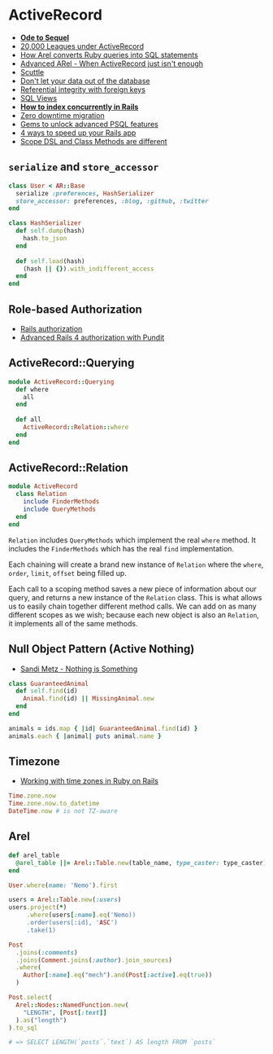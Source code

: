 # ActiveRecord

* [**Ode to Sequel**](http://twin.github.io/ode-to-sequel/)
* [20,000 Leagues under ActiveRecord](http://patshaughnessy.net/2014/9/17/20000-leagues-under-activerecord)
* [How Arel converts Ruby queries into SQL statements](http://patshaughnessy.net/2014/9/23/how-arel-converts-ruby-queries-into-sql-statements)
* [Advanced ARel - When ActiveRecord just isn't enough](https://www.youtube.com/watch?v=ShPAxNcLm3o)
* [Scuttle](http://www.scuttle.io/)
* [Don't let your data out of the database](http://patshaughnessy.net/2015/6/18/dont-let-your-data-out-of-the-database)
* [Referential integrity with foreign keys](https://robots.thoughtbot.com/referential-integrity-with-foreign-keys)
* [SQL Views](http://blog.pivotal.io/labs/labs/rails-and-sql-views-part-2-migrations)
* [**How to index concurrently in Rails**](https://robots.thoughtbot.com/how-to-create-postgres-indexes-concurrently-in)
* [Zero downtime migration](http://blog.codeship.com/rails-migrations-zero-downtime/)
* [Gems to unlock advanced PSQL features](http://www.brightball.com/ruby-postgresql/rails-gems-to-unlock-advanced-postgresql-features)
* [4 ways to speed up your Rails app](http://blog.skylight.io/4-easy-ways-to-speed-up-your-rails-app/)
* [Scope DSL and Class Methods are different](http://ruby-journal.com/rails/the-difference-between-activerecord-scope-dsl-and-class-method/)

## `serialize` and `store_accessor`

```ruby
class User < AR::Base
  serialize :preferences, HashSerializer
  store_accessor: preferences, :blog, :github, :twitter
end

class HashSerializer
  def self.dump(hash)
    hash.to_json
  end
  
  def self.load(hash)
    (hash || {}).with_indifferent_access
  end
end
```

## Role-based Authorization

* [Rails authorization](http://railsapps.github.io/rails-authorization.html)
* [Advanced Rails 4 authorization with Pundit](http://through-voidness.blogspot.sg/2013/10/advanced-rails-4-authorization-with.html)

## ActiveRecord::Querying

```ruby
module ActiveRecord::Querying
  def where
    all
  end
  
  def all
    ActiveRecord::Relation::where
  end
end
```

## ActiveRecord::Relation

```ruby
module ActiveRecord
  class Relation
    include FinderMethods
    include QueryMethods
  end
end
```

`Relation` includes `QueryMethods` which implement the real `where` method. It includes the `FinderMethods` which has the real `find` implementation.

Each chaining will create a brand new instance of `Relation` where the `where`, `order`, `limit`, `offset` being filled up.

Each call to a scoping method saves a new piece of information about our query, and returns a new instance of the `Relation` class. This is what allows us to easily chain together different method calls. We can add on as many different scopes as we wish; because each new object is also an `Relation`, it implements all of the same methods.

## Null Object Pattern (Active Nothing)

* [Sandi Metz - Nothing is Something](https://www.youtube.com/watch?v=OMPfEXIlTVE)

```ruby
class GuaranteedAnimal
  def self.find(id)
    Animal.find(id) || MissingAnimal.new
  end
end

animals = ids.map { |id| GuaranteedAnimal.find(id) }
animals.each { |animal| puts animal.name }
```

## Timezone

* [Working with time zones in Ruby on Rails](http://www.elabs.se/blog/36-working-with-time-zones-in-ruby-on-rails)

```ruby
Time.zone.now
Time.zone.now.to_datetime
DateTime.now # is not TZ-aware
```

## Arel

```ruby
def arel_table
  @arel_table ||= Arel::Table.new(table_name, type_caster: type_caster)
end
```

```ruby
User.where(name: 'Nemo').first

users = Arel::Table.new(:users)
users.project(*)
     .where(users[:name].eq('Nemo))
     .order(users[:id], 'ASC')
     .take(1)
```

```ruby
Post
  .joins(:comments)
  .joins(Comment.joins(:author).join_sources)
  .where(
    Author[:name].eq("mech").and(Post[:active].eq(true))
  )

Post.select(
  Arel::Nodes::NamedFunction.new(
    "LENGTH", [Post[:text]]
  ).as("length")
).to_sql

# => SELECT LENGTH(`posts`.`text`) AS length FROM `posts`
```
